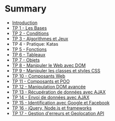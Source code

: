 # Summary

* [Introduction](README.md)
* [TP 1 - Les Bases](tp01.md)
* [TP 2 - Conditions](tp02.md)
* [TP 3 - Algorithmes et Jeux](tp03.md)
* TP 4 - Pratique: Katas
* [TP 5 - Fonctions](tp05.md)
* [TP 6 - Tableaux](tp06.md)
* [TP 7 - Objets](tp07.md)
* [TP 8 - Manipuler le Web avec DOM](tp08.md)
* [TP 9 - Manipuler les classes et styles CSS](tp09.md)
* [TP 10 - Composants Web](tp10.md)
* [TP 11 - Composants et POO](tp11.md)
* [TP 12 - Manipulation DOM avancée](tp12.md)
* [TP 13 - Récupération de données avec AJAX](tp13.md)
* [TP 14 - Envoi de données avec AJAX](tp14.md)
* [TP 15 - Identification avec Google et Facebook](tp15.md)
* [TP 16 - jQuery, Node.js et frameworks](tp16.md)
* [TP 17 - Gestion d'erreurs et Geolocation API](tp17.md)

<!--
AUTRES SUJETS:
- regex
- One-page app avec CRUD: Utilisation d'un back-end Firebase (W17/K et W18/L)
- Introduction à Git et Github Pages (W10 - M)
- parler de foreach(), map() et reduce()
-->
